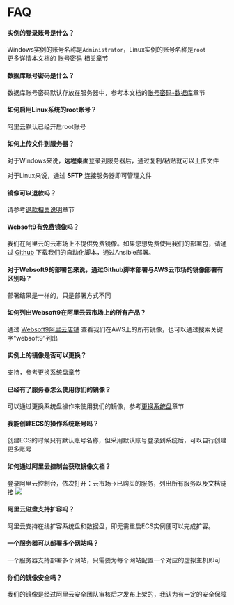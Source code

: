 # FAQ

#### 实例的登录账号是什么？

Windows实例的账号名称是`Administrator`，Linux实例的账号名称是`root`  
更多详情本文档的 [账号密码](/zh/stack-accounts.md) 相关章节

#### 数据库账号密码是什么？

数据库账号密码默认存放在服务器中，参考本文档的[账号密码-数据库](/zh/stack-accounts.md)章节

#### 如何启用Linux系统的root账号？

阿里云默认已经开启root账号

#### 如何上传文件到服务器？

对于Windows来说，**远程桌面**登录到服务器后，通过复制/粘贴就可以上传文件

对于Linux来说，通过 **SFTP** 连接服务器即可管理文件

#### 镜像可以退款吗？

请参考[退款相关说明](/zh/business-order.html#退款)章节

#### Websoft9有免费镜像吗？

我们在阿里云的云市场上不提供免费镜像。如果您想免费使用我们的部署包，请通过 [Github](https://github.com/websoft9) 下载我们的自动化脚本，通过Ansible部署。

#### 对于Websoft9的部署包来说，通过Github脚本部署与AWS云市场的镜像部署有区别吗？

部署结果是一样的，只是部署方式不同

#### 如何列出Websoft9在阿里云云市场上的所有产品？

通过 [Websoft9阿里云店铺](https://shop658hlt17.market.aliyun.com/) 查看我们在AWS上的所有镜像，也可以通过搜索关键字“websoft9”列出

#### 实例上的镜像是否可以更换？

支持，参考[更换系统盘](/zh/stack-deployment.html#更换系统盘部署)章节

#### 已经有了服务器怎么使用你们的镜像？

可以通过更换系统盘操作来使用我们的镜像，参考[更换系统盘](/zh/stack-deployment.html#更换系统盘部署)章节

#### 我能创建ECS的操作系统账号吗？

创建ECS的时候只有默认账号名称，但采用默认账号登录到系统后，可以自行创建更多账号

#### 如何通过阿里云控制台获取镜像文档？

登录阿里云控制台，依次打开：云市场->已购买的服务，列出所有服务以及文档链接
![](https://libs.websoft9.com/Websoft9/DocsPicture/zh/aliyun/aliyun-getdocfromorder-websoft9.png)

#### 阿里云磁盘支持扩容吗？

阿里云支持在线扩容系统盘和数据盘，即无需重启ECS实例便可以完成扩容。

#### 一个服务器可以部署多个网站吗？

一个服务器支持部署多个网站，只需要为每个网站配置一个对应的虚拟主机即可

#### 你们的镜像安全吗？

我们的镜像是经过阿里云安全团队审核后才发布上架的，我认为有一定的安全保障